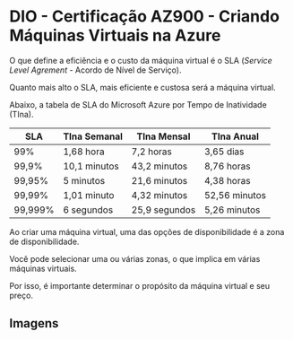 # DIO - Certificação AZ900 -  Criando Máquinas Virtuais na Azure

O que define a eficiência e o custo da máquina virtual é o SLA (*Service Level Agrement* - Acordo de Nível de Serviço).

Quanto mais alto o SLA, mais eficiente e custosa será a máquina virtual.

Abaixo, a tabela de SLA do Microsoft Azure por Tempo de Inatividade (TIna).

| SLA     | TIna Semanal | TIna Mensal   | TIna Anual    |
| ------- | ------------ | ------------- | ------------- |
| 99%     | 1,68 hora    | 7,2 horas     | 3,65 dias     |
| 99,9%   | 10,1 minutos | 43,2 minutos  | 8,76 horas    |
| 99,95%  | 5 minutos    | 21,6 minutos  | 4,38 horas    |
| 99,99%  | 1,01 minuto  | 4,32 minutos  | 52,56 minutos |
| 99,999% | 6 segundos   | 25,9 segundos | 5,26 minutos  |

Ao criar uma máquina virtual, uma das opções de disponibilidade é a zona de disponibilidade.

Você pode selecionar uma ou várias zonas, o que implica em várias máquinas virtuais.

Por isso, é importante determinar o propósito da máquina virtual e seu preço.

## Imagens

